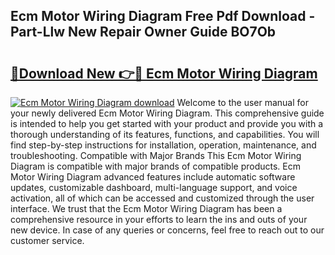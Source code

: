 ## Ecm Motor Wiring Diagram Free Pdf Download - Part-Llw New Repair Owner Guide BO7Ob

# <h2><a href="http://dfl193z.blite.top/?on=Ecm+Motor+Wiring+Diagram">🔗Download New 👉🔴 Ecm Motor Wiring Diagram</a></h2>

[![Ecm Motor Wiring Diagram download](https://i.imgur.com/lujVjoI.png)](http://dfl193z.blite.top/?on=Ecm+Motor+Wiring+Diagram)
Welcome to the user manual for your newly delivered Ecm Motor Wiring Diagram. This comprehensive guide is intended to help you get started with your product and provide you with a thorough understanding of its features, functions, and capabilities. You will find step-by-step instructions for installation, operation, maintenance, and troubleshooting. Compatible with Major Brands This Ecm Motor Wiring Diagram is compatible with major brands of compatible products. Ecm Motor Wiring Diagram advanced features include automatic software updates, customizable dashboard, multi-language support, and voice activation, all of which can be accessed and customized through the user interface. We trust that the Ecm Motor Wiring Diagram has been a comprehensive resource in your efforts to learn the ins and outs of your new device. In case of any queries or concerns, feel free to reach out to our customer service.
